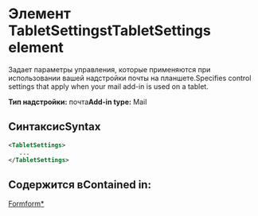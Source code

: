 # <a name="tabletsettings-element"></a><span data-ttu-id="ffd40-101">Элемент TabletSettingst</span><span class="sxs-lookup"><span data-stu-id="ffd40-101">TabletSettings element</span></span>

<span data-ttu-id="ffd40-102">Задает параметры управления, которые применяются при использовании вашей надстройки почты на планшете.</span><span class="sxs-lookup"><span data-stu-id="ffd40-102">Specifies control settings that apply when your mail add-in is used on a tablet.</span></span>

<span data-ttu-id="ffd40-103">**Тип надстройки:** почта</span><span class="sxs-lookup"><span data-stu-id="ffd40-103">**Add-in type:** Mail</span></span>

## <a name="syntax"></a><span data-ttu-id="ffd40-104">Синтаксис</span><span class="sxs-lookup"><span data-stu-id="ffd40-104">Syntax</span></span>

```XML
<TabletSettings>
   ...
</TabletSettings>
```

## <a name="contained-in"></a><span data-ttu-id="ffd40-105">Содержится в</span><span class="sxs-lookup"><span data-stu-id="ffd40-105">Contained in:</span></span>

[<span data-ttu-id="ffd40-106">Form</span><span class="sxs-lookup"><span data-stu-id="ffd40-106">form\*</span></span>](form.md)


